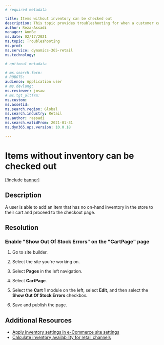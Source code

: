```yaml
---
# required metadata

title: Items without inventory can be checked out
description: This topic provides troubleshooting for when a customer can add an item without on-hand inventory to their cart and check out. 
author: Reza-Assadi
manager: AnnBe
ms.date: 02/17/2021
ms.topic: Troubleshooting
ms.prod: 
ms.service: dynamics-365-retail
ms.technology: 

# optional metadata

# ms.search.form: 
# ROBOTS: 
audience: Application user
# ms.devlang: 
ms.reviewer: josaw
# ms.tgt_pltfrm: 
ms.custom: 
ms.assetid: 
ms.search.region: Global
ms.search.industry: Retail
ms.author: rassadi
ms.search.validFrom: 2021-01-31
ms.dyn365.ops.version: 10.0.18

---
```


# Items without inventory can be checked out

[!include [banner](../../includes/banner.md)]

## Description
A user is able to add an item that has no on-hand inventory in the store to their cart and proceed to the checkout page.

## Resolution

### Enable "Show Out Of Stock Errors" on the "CartPage" page

1. Go to site builder.
 
1. Select the site you're working on.
 
1. Select **Pages** in the left navigation.

1. Select **CartPage**.

1. Select the **Cart 1** module on the left, select **Edit**, and then select the **Show Out Of Stock Errors** checkbox.

1. Save and publish the page.

## Additional Resources
- [Apply inventory settings in e-Commerce site settings](../inventory-settings.md)
- [Calculate inventory availability for retail channels](../calculated-inventory-retail-channels.md)
 






